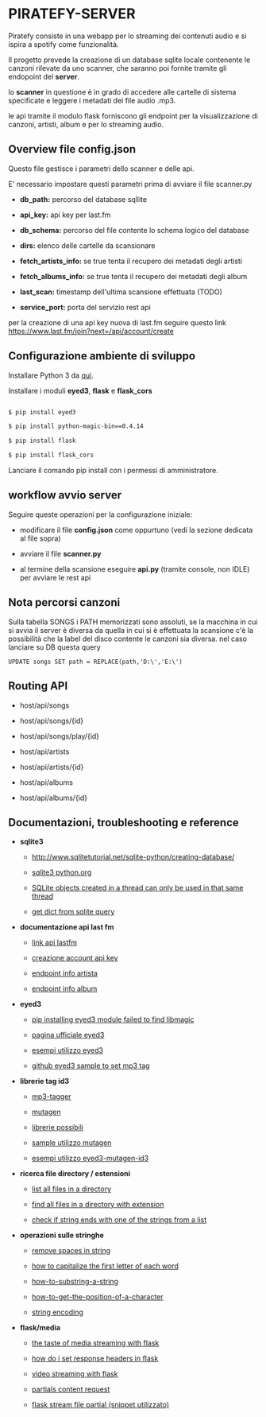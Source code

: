 
#  PIRATEFY-SERVER

Piratefy consiste in una webapp per lo streaming dei contenuti audio e si ispira a spotify come funzionalità.

Il progetto prevede la creazione di un database sqlite locale contenente le canzoni rilevate da uno scanner, che saranno poi fornite tramite gli endopoint del **server**.

lo **scanner** in questione è in grado di accedere alle cartelle di sistema specificate e leggere i metadati dei file audio .mp3.

le api tramite il modulo flask forniscono gli endpoint per la visualizzazione di canzoni, artisti, album e per lo streaming audio.

  

##  Overview file config.json

Questo file gestisce i parametri dello scanner e delle api.

E' necessario impostare questi parametri prima di avviare il file scanner.py

-  **db_path:** percorso del database sqllite

-  **api_key:** api key per last.fm

-  **db_schema:** percorso del file contente lo schema logico del database

-  **dirs:** elenco delle cartelle da scansionare

-  **fetch_artists_info:** se true tenta il recupero dei metadati degli artisti

-  **fetch_albums_info:** se true tenta il recupero dei metadati degli album

-  **last_scan:** timestamp dell'ultima scansione effettuata (TODO)

-  **service_port:** porta del servizio rest api

  

per la creazione di una api key nuova di last.fm seguire questo link https://www.last.fm/join?next=/api/account/create

  
  

##  Configurazione ambiente di sviluppo

Installare Python 3 da [qui](https://www.python.org/downloads/).

Installare i moduli **eyed3**, **flask** e **flask_cors**

```sh

$ pip install eyed3

$ pip install python-magic-bin==0.4.14

$ pip install flask

$ pip install flask_cors

```

Lanciare il comando pip install con i permessi di amministratore.

  
  

##  workflow avvio server

Seguire queste operazioni per la configurazione iniziale:

- modificare il file **config.json** come oppurtuno (vedi la sezione dedicata al file sopra)

- avviare il file **scanner.py**

- al termine della scansione eseguire **api.py** (tramite console, non IDLE) per avviare le rest api

  
## Nota percorsi canzoni

Sulla tabella SONGS i PATH memorizzati sono assoluti, se la macchina in cui si avvia il server è diversa da quella in cui si è effettuata la scansione
c'è la possibilità che la label del disco contente le canzoni sia diversa.
nel caso lanciare su DB questa query
```
UPDATE songs SET path = REPLACE(path,'D:\','E:\')
```
  

##  Routing API

- host/api/songs

- host/api/songs/{id}

- host/api/songs/play/{id}

- host/api/artists

- host/api/artists/{id}

- host/api/albums

- host/api/albums/{id}

  
  

##  Documentazioni, troubleshooting e reference

-  **sqlite3**

	- http://www.sqlitetutorial.net/sqlite-python/creating-database/

	-  [sqlite3 python.org](https://docs.python.org/2/library/sqlite3.html)

	-  [SQLite objects created in a thread can only be used in that same thread](https://stackoverflow.com/questions/48218065/programmingerror-sqlite-objects-created-in-a-thread-can-only-be-used-in-that-sa)

	-  [get dict from sqlite query](https://stackoverflow.com/questions/3300464/how-can-i-get-dict-from-sqlite-query)

  

-  **documentazione api last fm**

	-  [link api lastfm](https://www.last.fm/api)

	-  [creazione account api key](https://www.last.fm/join?next=/api/account/create)

	-  [endpoint info artista](http://ws.audioscrobbler.com/2.0/?method=artist.getinfo&artist=ARTIST_NAME&api_key=YOUR_API_KEY&format=json)

	-  [endpoint info album](http://ws.audioscrobbler.com/2.0/?method=album.getinfo&api_key=YOUR_API_KEY&artist=ARTIST_NAME&album=ALBUM_NAME&format=json)

  

-  **eyed3**

	-  [pip installing eyed3 module failed to find libmagic](https://stackoverflow.com/questions/46518690/pip-installing-eyed3-module-failed-to-find-libmagic)

	-  [pagina ufficiale eyed3](https://eyed3.readthedocs.io/en/latest/index.html)

	-  [esempi utilizzo eyed3](https://stackoverflow.com/questions/8948/accessing-mp3-meta-data-with-python)

	-  [github eyed3 sample to set mp3 tag](https://gist.github.com/sinewalker/c636025bfc4bf3cc3e9992f212a40afa)

  

-  **librerie tag id3**

	-  [mp3-tagger](https://pypi.org/project/mp3-tagger/)

	-  [mutagen](https://pypi.org/project/mutagen/)

	-  [librerie possibili](http://www.blog.pythonlibrary.org/2010/04/22/parsing-id3-tags-from-mp3s-using-python/)

	-  [sample utilizzo mutagen](https://www.programcreek.com/python/example/63675/mutagen.File)

	-  [esempi utilizzo eyed3-mutagen-id3](https://stackoverflow.com/questions/8948/accessing-mp3-meta-data-with-python)

  

-  **ricerca file directory / estensioni**

	-  [list all files in a directory](https://www.mkyong.com/python/python-how-to-list-all-files-in-a-directory/)

	-  [find all files in a directory with extension](https://stackoverflow.com/questions/3964681/find-all-files-in-a-directory-with-extension-txt-in-python/3964690)

	-  [check if string ends with one of the strings from a list](https://stackoverflow.com/questions/18351951/check-if-string-ends-with-one-of-the-strings-from-a-list)

  

-  **operazioni sulle stringhe**

	-  [remove spaces in string](http://www.datasciencemadesimple.com/remove-spaces-in-python/)

	-  [how to capitalize the first letter of each word](https://stackoverflow.com/questions/1549641/how-to-capitalize-the-first-letter-of-each-word-in-a-string-python)

	-  [how-to-substring-a-string](https://stackoverflow.com/questions/663171/how-to-substring-a-string-in-python)

	-  [how-to-get-the-position-of-a-character](https://stackoverflow.com/questions/2294493/how-to-get-the-position-of-a-character-in-python)

	-  [string encoding](https://www.programiz.com/python-programming/methods/built-in/str)

  

-  **flask/media**

	-  [the taste of media streaming with flask](https://codeburst.io/the-taste-of-media-streaming-with-flask-cdce35908a50)

	-  [how do i set response headers in flask](https://stackoverflow.com/questions/25860304/how-do-i-set-response-headers-in-flask)

	-  [video streaming with flask](https://blog.miguelgrinberg.com/post/video-streaming-with-flask)

	-  [partials content request](https://stackoverflow.com/questions/8088364/html5-video-will-not-loop)

	-  [flask stream file partial (snippet utilizzato)](https://gist.github.com/lizhiwei/7885684)